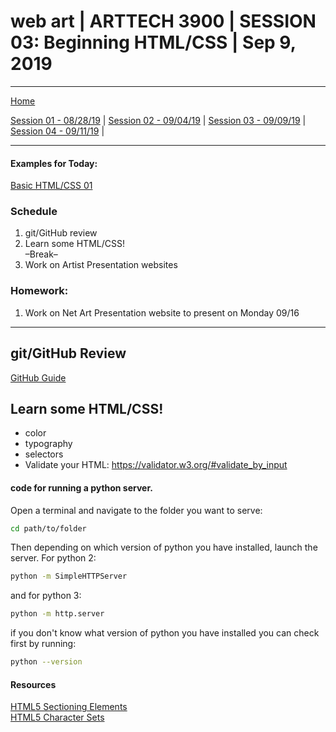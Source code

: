# web art | ARTTECH 3900 | SESSION 03: Beginning HTML/CSS | Sep 9, 2019
___
<a href="../">Home</a><br>

<a href="https://dougrosman.github.io/saic-webart-fa19/lectures/session01">Session 01 - 08/28/19</a> |
<a href="https://dougrosman.github.io/saic-webart-fa19/lectures/session02">Session 02 - 09/04/19</a> |
<a href="https://dougrosman.github.io/saic-webart-fa19/lectures/session03">Session 03 - 09/09/19</a> |
<a href="https://dougrosman.github.io/saic-webart-fa19/lectures/session04">Session 04 - 09/11/19</a> |

___

#### Examples for Today:
<a href="https://dougrosman.github.io/saic-webart-fa19/code/session04/01_css">Basic HTML/CSS 01</a>

### Schedule

1. git/GitHub review
1. Learn some HTML/CSS! <br>
    –Break–
1. Work on Artist Presentation websites



### Homework:

1. Work on Net Art Presentation website to present on Monday 09/16

___



## git/GitHub Review
<a href="https://dougrosman.github.io/saic-webart-fa19/extras/gitguide" target="blank">GitHub Guide</a><br>

## Learn some HTML/CSS!
* color
* typography
* selectors
* Validate your HTML: <a href="https://validator.w3.org/#validate_by_input" target="blank">https://validator.w3.org/#validate_by_input</a>





#### code for running a python server.
Open a terminal and navigate to the folder you want to serve:
```bash
cd path/to/folder
```
Then depending on which version of python you have installed, launch the server. For python 2:
```bash
python -m SimpleHTTPServer
```
and for python 3:
```bash
python -m http.server
```
if you don't know what version of python you have installed you can check first by running:
```bash
python --version
```

#### Resources

<a href="https://blog.teamtreehouse.com/use-html5-sectioning-elements" target="blank">HTML5 Sectioning Elements</a><br>
<a href="https://www.w3schools.com/charsets/" target="blank">HTML5 Character Sets</a><br>
